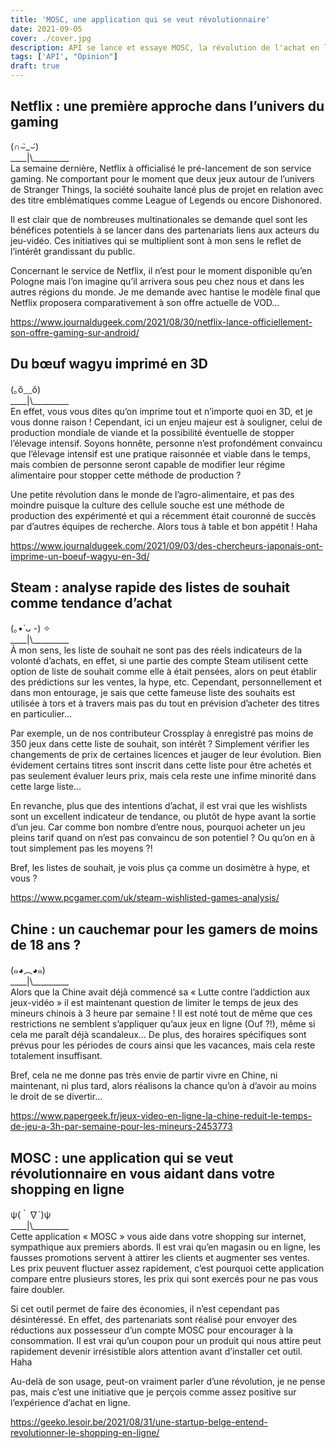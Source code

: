 ```yaml
---
title: 'MOSC, une application qui se veut révolutionnaire'
date: 2021-09-05
cover: ./cover.jpg
description: API se lance et essaye MOSC, la révolution de l'achat en ligne est en marche ! Ou pas...
tags: ['API', "Opinion"]
draft: true
---
```


## Netflix : une première approche dans l’univers du gaming

(∩⌣̀_⌣́)     
\_\_\_\_|\\\_\_\_\_\_\_\_\_\_     
La semaine dernière, Netflix à officialisé le pré-lancement de son service gaming. Ne comportant pour le moment que deux jeux autour de l’univers de Stranger Things, la société souhaite lancé plus de projet en relation avec des titre emblématiques comme League of Legends ou encore Dishonored.

Il est clair que de nombreuses multinationales se demande quel sont les bénéfices potentiels à se lancer dans des partenariats liens aux acteurs du jeu-vidéo. Ces initiatives qui se multiplient sont à mon sens le reflet de l’intérêt grandissant du public.

Concernant le service de Netflix, il n’est pour le moment disponible qu’en Pologne mais l’on imagine qu’il arrivera sous peu chez nous et dans les autres régions du monde. Je me demande avec hantise le modèle final que Netflix proposera comparativement à son offre actuelle de VOD…

https://www.journaldugeek.com/2021/08/30/netflix-lance-officiellement-son-offre-gaming-sur-android/

## Du bœuf wagyu imprimé en 3D

(｡ŏ﹏ŏ)  
\_\_\_\_|\\\_\_\_\_\_\_\_\_\_    
En effet, vous vous dites qu’on imprime tout et n’importe quoi en 3D, et je vous donne raison ! Cependant, ici un enjeu majeur est à souligner, celui de production mondiale de viande et la possibilité éventuelle de stopper l’élevage intensif. Soyons honnête, personne n’est profondément convaincu que l’élevage intensif est une pratique raisonnée et viable dans le temps, mais combien de personne seront capable de modifier leur régime alimentaire pour stopper cette méthode de production ?

Une petite révolution dans le monde de l’agro-alimentaire, et pas des moindre puisque la culture des cellule souche est une méthode de production des expérimenté et qui a récemment était couronné de succès par d’autres équipes de recherche.
Alors tous à table et bon appétit ! Haha

https://www.journaldugeek.com/2021/09/03/des-chercheurs-japonais-ont-imprime-un-boeuf-wagyu-en-3d/

## Steam : analyse rapide des listes de souhait comme tendance d’achat

(｡•̀ ᴗ -) ✧     
\_\_\_\_|\\\_\_\_\_\_\_\_\_\_    
À mon sens, les liste de souhait ne sont pas des réels indicateurs de la volonté d’achats, en effet, si une partie des compte Steam utilisent cette option de liste de souhait comme elle à était pensées, alors on peut établir des prédictions sur les ventes, la hype, etc. Cependant, personnellement et dans mon entourage, je sais que cette fameuse liste des souhaits est utilisée à tors et à travers mais pas du tout en prévision d’acheter des titres en particulier…

Par exemple, un de nos contributeur Crossplay à enregistré pas moins de 350 jeux dans cette liste de souhait, son intérêt ? Simplement vérifier les changements de prix de certaines licences et jauger de leur évolution. Bien évidement certains titres sont inscrit dans cette liste pour être achetés et pas seulement évaluer leurs prix, mais cela reste une infime minorité dans cette large liste…

En revanche, plus que des intentions d’achat, il est vrai que les wishlists sont un excellent indicateur de tendance, ou plutôt de hype avant la sortie d’un jeu. Car comme bon nombre d’entre nous, pourquoi acheter un jeu pleins tarif quand on n’est pas convaincu de son potentiel ? Ou qu’on en à tout simplement pas les moyens ?!

Bref, les listes de souhait, je vois plus ça comme un dosimètre à hype, et vous ?

https://www.pcgamer.com/uk/steam-wishlisted-games-analysis/

## Chine : un cauchemar pour les gamers de moins de 18 ans ?

(๑◕︵◕๑)     
\_\_\_\_|\\\_\_\_\_\_\_\_\_\_    
Alors que la Chine avait déjà commencé sa « Lutte contre l’addiction aux jeux-vidéo » il est maintenant question de limiter le temps de jeux des mineurs chinois à 3 heure par semaine ! Il est noté tout de même que ces restrictions ne semblent s’appliquer qu’aux jeux en ligne (Ouf ?!), même si cela me paraît déjà scandaleux… De plus, des horaires spécifiques sont prévus pour les périodes de cours ainsi que les vacances, mais cela reste totalement insuffisant.

Bref, cela ne me donne pas très envie de partir vivre en Chine, ni maintenant, ni plus tard, alors réalisons la chance qu’on à d’avoir au moins le droit de se divertir… 

https://www.papergeek.fr/jeux-video-en-ligne-la-chine-reduit-le-temps-de-jeu-a-3h-par-semaine-pour-les-mineurs-2453773

## MOSC : une application qui se veut révolutionnaire en vous aidant dans votre shopping en ligne

ψ(｀∇´)ψ    
\_\_\_\_|\\\_\_\_\_\_\_\_\_\_    
Cette application « MOSC » vous aide dans votre shopping sur internet, sympathique aux premiers abords. Il est vrai qu’en magasin ou en ligne, les fausses promotions servent à attirer les clients et augmenter ses ventes. Les prix peuvent fluctuer assez rapidement, c’est pourquoi cette application compare entre plusieurs stores, les prix qui sont exercés pour ne pas vous faire doubler.

Si cet outil permet de faire des économies, il n’est cependant pas désintéressé. En effet, des partenariats sont réalisé pour envoyer des réductions aux possesseur d’un compte MOSC pour encourager à la consommation. Il est vrai qu’un coupon pour un produit qui nous attire peut rapidement devenir irrésistible alors attention avant d’installer cet outil. Haha

Au-delà de son usage, peut-on vraiment parler d’une révolution, je ne pense pas, mais c’est une initiative que je perçois comme assez positive sur l’expérience d’achat en ligne.

https://geeko.lesoir.be/2021/08/31/une-startup-belge-entend-revolutionner-le-shopping-en-ligne/